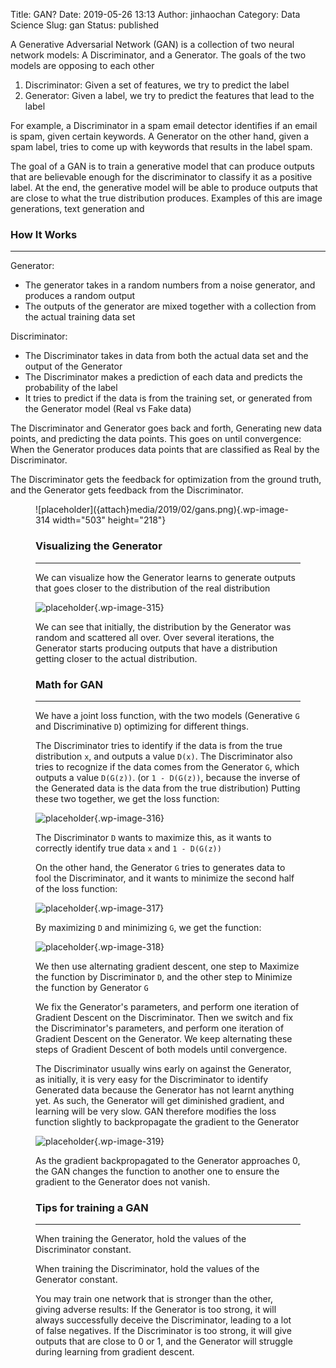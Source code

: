 Title: GAN?
Date: 2019-05-26 13:13
Author: jinhaochan
Category: Data Science
Slug: gan
Status: published



A Generative Adversarial Network (GAN) is a collection of two neural network models: A Discriminator, and a Generator. The goals of the two models are opposing to each other



<!-- wp:list {"ordered":true} -->

1.  Discriminator: Given a set of features, we try to predict the label
2.  Generator: Given a label, we try to predict the features that lead to the label





For example, a Discriminator in a spam email detector identifies if an email is spam, given certain keywords. A Generator on the other hand, given a spam label, tries to come up with keywords that results in the label spam.





The goal of a GAN is to train a generative model that can produce outputs that are believable enough for the discriminator to classify it as a positive label. At the end, the generative model will be able to produce outputs that are close to what the true distribution produces. Examples of this are image generations, text generation and



<!-- wp:heading {"level":3} -->

### How It Works





------------------------------------------------------------------------



</p>


Generator:





-   The generator takes in a random numbers from a noise generator, and produces a random output
-   The outputs of the generator are mixed together with a collection from the actual training data set





Discriminator:





-   The Discriminator takes in data from both the actual data set and the output of the Generator
-   The Discriminator makes a prediction of each data and predicts the probability of the label
-   It tries to predict if the data is from the training set, or generated from the Generator model (Real vs Fake data)





The Discriminator and Generator goes back and forth, Generating new data points, and predicting the data points. This goes on until convergence: When the Generator produces data points that are classified as Real by the Discriminator.





The Discriminator gets the feedback for optimization from the ground truth, and the Generator gets feedback from the Discriminator.



<!-- wp:image {"id":314,"align":"center","width":503,"height":218} -->



<figure class="aligncenter is-resized">
![placeholder]({attach}media/2019/02/gans.png){.wp-image-314 width="503" height="218"}






<!-- wp:heading {"level":3} -->

### Visualizing the Generator





------------------------------------------------------------------------



</p>


We can visualize how the Generator learns to generate outputs that goes closer to the distribution of the real distribution



<!-- wp:image {"id":315} -->


![placeholder]({attach}media/2019/02/iterations-1.gif){.wp-image-315}






We can see that initially, the distribution by the Generator was random and scattered all over. Over several iterations, the Generator starts producing outputs that have a distribution getting closer to the actual distribution.



<!-- wp:heading {"level":3} -->

### Math for GAN





------------------------------------------------------------------------



</p>


We have a joint loss function, with the two models (Generative `G` and Discriminative `D`) optimizing for different things.





The Discriminator tries to identify if the data is from the true distribution `x`, and outputs a value `D(x)`. The Discriminator also tries to recognize if the data comes from the Generator `G`, which outputs a value `D(G(z))`. (or `1 - D(G(z))`, because the inverse of the Generated data is the data from the true distribution) Putting these two together, we get the loss function:



<!-- wp:image {"id":316,"align":"center"} -->




![placeholder]({attach}media/2019/02/1-4xahmaugxeoqnnjhzjq-4q.jpeg){.wp-image-316}








The Discriminator `D` wants to maximize this, as it wants to correctly identify true data `x` and `1 - D(G(z))`





On the other hand, the Generator `G` tries to generates data to fool the Discriminator, and it wants to minimize the second half of the loss function:



<!-- wp:image {"id":317,"align":"center"} -->




![placeholder]({attach}media/2019/02/1-n235xeigxkl3ktl08d-cza.jpeg){.wp-image-317}








By maximizing `D` and minimizing `G`, we get the function:



<!-- wp:image {"id":318} -->


![placeholder]({attach}media/2019/02/1-ihk3whuaz_0uek4sjicyfw.png){.wp-image-318}






We then use alternating gradient descent, one step to Maximize the function by Discriminator `D`, and the other step to Minimize the function by Generator `G`





We fix the Generator's parameters, and perform one iteration of Gradient Descent on the Discriminator. Then we switch and fix the Discriminator's parameters, and perform one iteration of Gradient Descent on the Generator. We keep alternating these steps of Gradient Descent of both models until convergence.





The Discriminator usually wins early on against the Generator, as initially, it is very easy for the Discriminator to identify Generated data because the Generator has not learnt anything yet. As such, the Generator will get diminished gradient, and learning will be very slow. GAN therefore modifies the loss function slightly to backpropagate the gradient to the Generator



<!-- wp:image {"id":319} -->


![placeholder]({attach}media/2019/02/1-6so6q3dwurg8qrmwk1y3jw.jpeg){.wp-image-319}






As the gradient backpropagated to the Generator approaches 0, the GAN changes the function to another one to ensure the gradient to the Generator does not vanish.



<!-- wp:heading {"level":3} -->

### Tips for training a GAN





------------------------------------------------------------------------



</p>


When training the Generator, hold the values of the Discriminator constant.





When training the Discriminator, hold the values of the Generator constant.





You may train one network that is stronger than the other, giving adverse results: If the Generator is too strong, it will always successfully deceive the Discriminator, leading to a lot of false negatives. If the Discriminator is too strong, it will give outputs that are close to 0 or 1, and the Generator will struggle during learning from gradient descent.  


